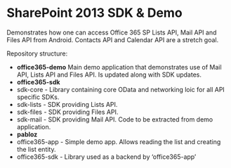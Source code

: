 SharePoint 2013 SDK & Demo
=====================

Demonstrates how one can access Office 365 SP Lists API, Mail API and Files API from Android. Contacts API and Calendar API are a stretch goal.

Repository structure:
- **office365-demo**
Main demo application that demonstrates use of Mail API, Lists API and Files API. Is updated along with SDK updates.
- **office365-sdk**
 - sdk-core - 
Library containing core OData and networking loic for all API specific SDKs.
 - sdk-lists - 
SDK providing Lists API.
 - sdk-files - 
SDK providing Files API.
 - sdk-mail - 
SDK providing Mail API. Code to be extracted from demo application.
-	**pabloz**
 -	office365-app - 
Simple demo app. Allows reading the list and creating the list entity.
 - office365-sdk - 
Library used as a backend by ‘office365-app’
